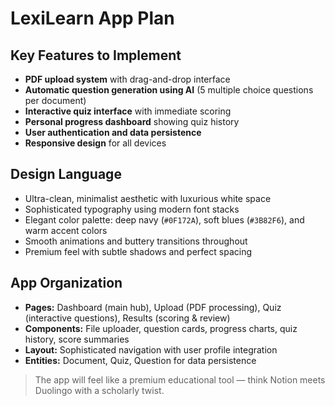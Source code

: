 # LexiLearn App Plan

## Key Features to Implement

- **PDF upload system** with drag-and-drop interface
- **Automatic question generation using AI** (5 multiple choice questions per document)
- **Interactive quiz interface** with immediate scoring
- **Personal progress dashboard** showing quiz history
- **User authentication and data persistence**
- **Responsive design** for all devices

## Design Language

- Ultra-clean, minimalist aesthetic with luxurious white space
- Sophisticated typography using modern font stacks
- Elegant color palette: deep navy (`#0F172A`), soft blues (`#3B82F6`), and warm accent colors
- Smooth animations and buttery transitions throughout
- Premium feel with subtle shadows and perfect spacing

## App Organization

- **Pages:** Dashboard (main hub), Upload (PDF processing), Quiz (interactive questions), Results (scoring & review)
- **Components:** File uploader, question cards, progress charts, quiz history, score summaries
- **Layout:** Sophisticated navigation with user profile integration
- **Entities:** Document, Quiz, Question for data persistence

> The app will feel like a premium educational tool — think Notion meets Duolingo with a scholarly twist.